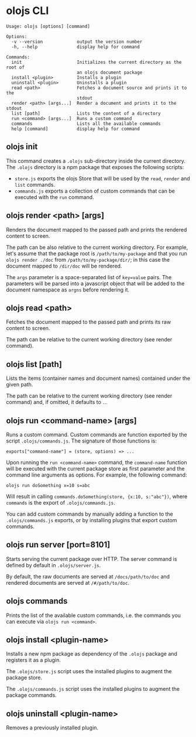 # olojs CLI

```
Usage: olojs [options] [command]

Options:
  -v --version             output the version number
  -h, --help               display help for command

Commands:
  init                     Initializes the current directory as the root of
                           an olojs document package
  install <plugin>         Installs a plugin
  uninstall <plugin>       Uninstalls a plugin
  read <path>              Fetches a document source and prints it to the
                           stdout
  render <path> [args...]  Render a document and prints it to the stdout
  list [path]              Lists the content of a directory
  run <command> [args...]  Runs a custom command
  commands                 Lists all the available commands
  help [command]           display help for command
```

## olojs init
This command creates a `.olojs` sub-directory inside the current directory.
The `.olojs` directory is a npm package that exposes the following scripts:

* `store.js` exports the olojs Store that will be used by the `read`, `render`
  and `list` commands. 
* `commands.js` exports a collection of custom commands that can be executed
  with the `run` command.


## olojs render &lt;path&gt; [args]
Renders the document mapped to the passed path and prints the rendered content
to screen.

The path can be also relative to the current working directory. For example,
let's assume that the package root is `/path/to/my-package` and that you
run `olojs render ./doc` from `/path/to/my-package/dir/`; in this case the
document mapped to `/dir/doc` will be rendered.

The `args` parameter is a space-separated list of `key=value` pairs. The
parameters will be parsed into a javascript object that will be added to the
document namespace as `argns` before rendering it.


## olojs read &lt;path&gt;
Fetches the document mapped to the passed path and prints its raw content
to screen.

The path can be relative to the current working directory (see render command).


## olojs list [path]
Lists the items (container names and document names) contained under the given
path.

The path can be relative to the current working directory (see render command)
and, if omitted, it defaults to `.`.


## olojs run &lt;command-name&gt; [args]
Runs a custom command. Custom commands are function exported by the script 
`.olojs/commands.js`. The signature of those functions is:

```
exports["command-name"] = (store, options) => ...
```

Upon running the `run <command-name>` command, the `command-name` function will
be executed with the current package store as first parameter and the command
line arguments as options. For example, the following command:

```
olojs run doSomething x=10 s=abc
```

Will result in calling `commands.doSomething(store, {x:10, s:"abc"})`, where
`commands` is the export of `.olojs/commands.js`.

You can add custom commands by manually adding a function to the `.olojs/commands.js`
exports, or by installing plugins that export custom commands.


## olojs run server [port=8101]
Starts serving the current package over HTTP. The server command is defined by
default in `.olojs/server.js`.

By default, the raw documents are served at `/docs/path/to/doc` and rendered
documents are served at `/#/path/to/doc`.


## olojs commands
Prints the list of the available custom commands, i.e. the commands you can 
execute via `olojs run <command>`.


## olojs install &lt;plugin-name&gt;
Installs a new npm package as dependency of the `.olojs` package and registers 
it as a plugin. 

The `.olojs/store.js` script uses the installed plugins to augment the package 
store. 

The `.olojs/commands.js` script uses the installed plugins to augment the package 
commands. 


## olojs uninstall &lt;plugin-name&gt;
Removes a previously installed plugin.
